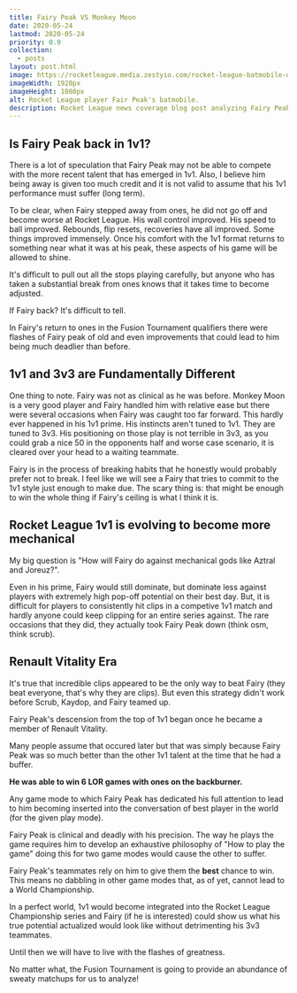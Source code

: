 ```yaml
---
title: Fairy Peak VS Monkey Moon
date: 2020-05-24
lastmod: 2020-05-24
priority: 0.9
collection: 
  - posts
layout: post.html
image: https://rocketleague.media.zestyio.com/rocket-league-batmobile-official1.309bf22bd29c2e411e9dd8eb07575bb1.jpg
imageWidth: 1920px
imageHeight: 1080px
alt: Rocket League player Fair Peak's batmobile.
description: Rocket League news coverage blog post analyzing Fairy Peak vs Monkey Moon 1v1 match in the Fusion Tournament.
---
```


## Is Fairy Peak back in 1v1?

There is a lot of speculation that Fairy Peak may not be able to compete with the more recent talent that has emerged in 1v1.  Also, I believe him being away is given too much credit and it is not valid to assume that his 1v1 performance must suffer (long term).

To be clear, when Fairy stepped away from ones, he did not go off and become worse at Rocket League.  His wall control improved.  His speed to ball improved.  Rebounds, flip resets, recoveries have all improved.  Some things improved immensely.  Once his comfort with the 1v1 format returns to something near what it was at his peak, these aspects of his game will be allowed to shine.  

It's difficult to pull out all the stops playing carefully, but anyone who has taken a substantial break from ones knows that it takes time to become adjusted.

If Fairy back?  It's difficult to tell.

In Fairy's return to ones in the Fusion Tournament qualifiers there were flashes of Fairy peak of old and even improvements that could lead to him being much deadlier than before.

## 1v1 and 3v3 are Fundamentally Different

One thing to note.  Fairy was not as clinical as he was before.  Monkey Moon is a very good player and Fairy handled him with relative ease but there were several occasions when Fairy was caught too far forward.  This hardly ever happened in his 1v1 prime.  His instincts aren't tuned to 1v1.  They are tuned to 3v3.  His positioning on those play is not terrible in 3v3, as you could grab a nice 50 in the opponents half and worse case scenario, it is cleared over your head to a waiting teammate.

Fairy is in the process of breaking habits that he honestly would probably prefer not to break.  I feel like we will see a Fairy that tries to commit to the 1v1 style just enough to make due.  The scary thing is:  that might be enough to win the whole thing if Fairy's ceiling is what I think it is.

## Rocket League 1v1 is evolving to become more mechanical

My big question is "How will Fairy do against mechanical gods like Aztral and Joreuz?".

Even in his prime, Fairy would still dominate, but dominate less against players with extremely high pop-off potential on their best day.  But, it is difficult for players to consistently hit clips in a competive 1v1 match and hardly anyone could keep clipping for an entire series against.  The rare occasions that they did, they actually took Fairy Peak down (think osm, think scrub).

## Renault Vitality Era

It's true that incredible clips appeared to be the only way to beat Fairy (they beat everyone, that's why they are clips).  But even this strategy didn't work before Scrub, Kaydop, and Fairy teamed up.

Fairy Peak's descension from the top of 1v1 began once he became a member of Renault Vitality.

Many people assume that occured later but that was simply because Fairy Peak was so much better than the other 1v1 talent at the time that he had a buffer.

**He was able to win 6 LOR games with ones on the backburner.**

Any game mode to which Fairy Peak has dedicated his full attention to lead to him becoming inserted into the conversation of best player in the world (for the given play mode).

Fairy Peak is clinical and deadly with his precision.  The way he plays the game requires him to develop an exhaustive philosophy of "How to play the game" doing this for two game modes would cause the other to suffer.

Fairy Peak's teammates rely on him to give them the **best** chance to win.  This means no dabbling in other game modes that, as of yet, cannot lead to a World Championship.

In a perfect world, 1v1 would become integrated into the Rocket League Championship series and Fairy (if he is interested) could show us what his true potential actualized would look like without detrimenting his 3v3 teammates.

Until then we will have to live with the flashes of greatness.  

No matter what, the Fusion Tournament is going to provide an abundance of sweaty matchups for us to analyze!
